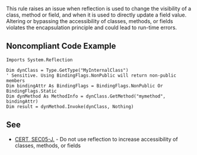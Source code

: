 
This rule raises an issue when reflection is used to change the visibility of a class, method or field, and when it is used to directly update a field value. Altering or bypassing the accessibility of classes, methods, or fields violates the encapsulation principle and could lead to run-time errors.

## Noncompliant Code Example


    Imports System.Reflection
    
    Dim dynClass = Type.GetType("MyInternalClass")
    ' Sensitive. Using BindingFlags.NonPublic will return non-public members
    Dim bindingAttr As BindingFlags = BindingFlags.NonPublic Or BindingFlags.Static
    Dim dynMethod As MethodInfo = dynClass.GetMethod("mymethod", bindingAttr)
    Dim result = dynMethod.Invoke(dynClass, Nothing)


## See

- [CERT, SEC05-J.](https://www.securecoding.cert.org/confluence/x/3YEVAQ) - Do not use reflection to increase accessibility of<br>  classes, methods, or fields

